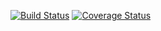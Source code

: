 [![Build Status](https://travis-ci.org/mitsei/adaptive-backend.svg?branch=master)](https://travis-ci.org/mitsei/adaptive-backend)    [![Coverage Status](https://coveralls.io/repos/github/mitsei/adaptive-backend/badge.svg?branch=development)](https://coveralls.io/github/mitsei/adaptive-backend?branch=development)
